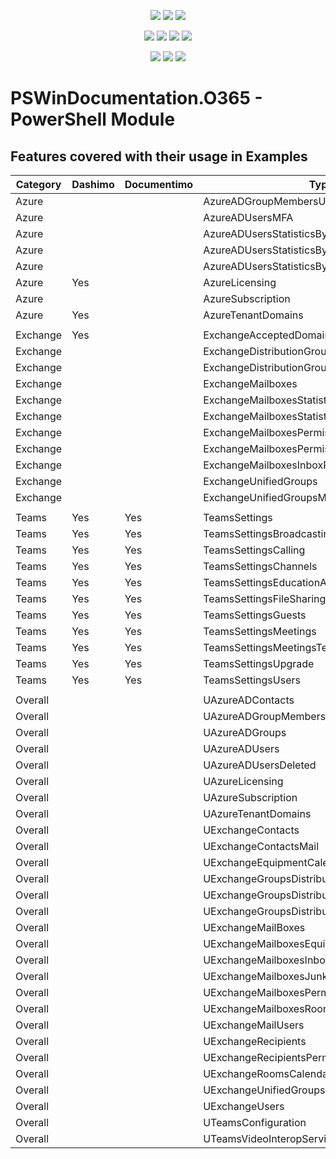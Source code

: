 ﻿<p align="center">
  <a href="https://www.powershellgallery.com/packages/PSWindocumentation.O365"><img src="https://img.shields.io/powershellgallery/v/PSWindocumentation.O365.svg"></a>
  <a href="https://www.powershellgallery.com/packages/PSWindocumentation.O365"><img src="https://img.shields.io/powershellgallery/vpre/PSWindocumentation.O365.svg?label=powershell%20gallery%20preview&colorB=yellow"></a>
  <a href="https://github.com/EvotecIT/PSWindocumentation.O365"><img src="https://img.shields.io/github/license/EvotecIT/PSWindocumentation.O365.svg"></a>
</p>

<p align="center">
  <a href="https://www.powershellgallery.com/packages/PSWindocumentation.O365"><img src="https://img.shields.io/powershellgallery/p/PSWindocumentation.O365.svg"></a>
  <a href="https://github.com/EvotecIT/PSWindocumentation.O365"><img src="https://img.shields.io/github/languages/top/evotecit/PSWindocumentation.O365.svg"></a>
  <a href="https://github.com/EvotecIT/PSWindocumentation.O365"><img src="https://img.shields.io/github/languages/code-size/evotecit/PSWindocumentation.O365.svg"></a>
  <a href="https://github.com/EvotecIT/PSWindocumentation.O365"><img src="https://img.shields.io/powershellgallery/dt/PSWindocumentation.O365.svg"></a>
</p>

<p align="center">
  <a href="https://twitter.com/PrzemyslawKlys"><img src="https://img.shields.io/twitter/follow/PrzemyslawKlys.svg?label=Twitter%20%40PrzemyslawKlys&style=social"></a>
  <a href="https://evotec.xyz/hub"><img src="https://img.shields.io/badge/Blog-evotec.xyz-2A6496.svg"></a>
  <a href="https://www.linkedin.com/in/pklys"><img src="https://img.shields.io/badge/LinkedIn-pklys-0077B5.svg?logo=LinkedIn"></a>
</p>


# PSWinDocumentation.O365 - PowerShell Module



## Features covered with their usage in Examples

| Category | Dashimo | Documentimo | Type                                           |
| -------- | ------- | ----------- | ---------------------------------------------- |
| Azure    |         |             | AzureADGroupMembersUser                        |
| Azure    |         |             | AzureADUsersMFA                                |
| Azure    |         |             | AzureADUsersStatisticsByCity                   |
| Azure    |         |             | AzureADUsersStatisticsByCountry                |
| Azure    |         |             | AzureADUsersStatisticsByCountryCity            |
| Azure    | Yes     |             | AzureLicensing                                 |
| Azure    |         |             | AzureSubscription                              |
| Azure    | Yes     |             | AzureTenantDomains                             |
|          |         |             |                                                |
| Exchange | Yes     |             | ExchangeAcceptedDomains                        |
| Exchange |         |             | ExchangeDistributionGroups                     |
| Exchange |         |             | ExchangeDistributionGroupsMembers              |
| Exchange |         |             | ExchangeMailboxes                              |
| Exchange |         |             | ExchangeMailboxesStatistics                    |
| Exchange |         |             | ExchangeMailboxesStatisticsArchive             |
| Exchange |         |             | ExchangeMailboxesPermissions                   |
| Exchange |         |             | ExchangeMailboxesPermissionsIncludingInherited |
| Exchange |         |             | ExchangeMailboxesInboxRulesForwarding          |
| Exchange |         |             | ExchangeUnifiedGroups                          |
| Exchange |         |             | ExchangeUnifiedGroupsMembers                   |
|          |         |             |                                                |
| Teams    | Yes     | Yes         | TeamsSettings                                  |
| Teams    | Yes     | Yes         | TeamsSettingsBroadcasting                      |
| Teams    | Yes     | Yes         | TeamsSettingsCalling                           |
| Teams    | Yes     | Yes         | TeamsSettingsChannels                          |
| Teams    | Yes     | Yes         | TeamsSettingsEducationAppPolicy                |
| Teams    | Yes     | Yes         | TeamsSettingsFileSharing                       |
| Teams    | Yes     | Yes         | TeamsSettingsGuests                            |
| Teams    | Yes     | Yes         | TeamsSettingsMeetings                          |
| Teams    | Yes     | Yes         | TeamsSettingsMeetingsTechnical                 |
| Teams    | Yes     | Yes         | TeamsSettingsUpgrade                           |
| Teams    | Yes     | Yes         | TeamsSettingsUsers                             |
|          |         |             |                                                |
| Overall  |         |             | UAzureADContacts                               |
| Overall  |         |             | UAzureADGroupMembers                           |
| Overall  |         |             | UAzureADGroups                                 |
| Overall  |         |             | UAzureADUsers                                  |
| Overall  |         |             | UAzureADUsersDeleted                           |
| Overall  |         |             | UAzureLicensing                                |
| Overall  |         |             | UAzureSubscription                             |
| Overall  |         |             | UAzureTenantDomains                            |
| Overall  |         |             | UExchangeContacts                              |
| Overall  |         |             | UExchangeContactsMail                          |
| Overall  |         |             | UExchangeEquipmentCalendarProcessing           |
| Overall  |         |             | UExchangeGroupsDistribution                    |
| Overall  |         |             | UExchangeGroupsDistributionDynamic             |
| Overall  |         |             | UExchangeGroupsDistributionMembers             |
| Overall  |         |             | UExchangeMailBoxes                             |
| Overall  |         |             | UExchangeMailboxesEquipment                    |
| Overall  |         |             | UExchangeMailboxesInboxRules                   |
| Overall  |         |             | UExchangeMailboxesJunk                         |
| Overall  |         |             | UExchangeMailboxesPermissions                  |
| Overall  |         |             | UExchangeMailboxesRooms                        |
| Overall  |         |             | UExchangeMailUsers                             |
| Overall  |         |             | UExchangeRecipients                            |
| Overall  |         |             | UExchangeRecipientsPermissions                 |
| Overall  |         |             | UExchangeRoomsCalendarProcessing               |
| Overall  |         |             | UExchangeUnifiedGroups                         |
| Overall  |         |             | UExchangeUsers                                 |
| Overall  |         |             | UTeamsConfiguration                            |
| Overall  |         |             | UTeamsVideoInteropService                      |